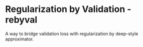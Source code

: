 # Regularization by Validation - rebyval
A way to bridge validation loss with regularization  by deep-style approximator.
